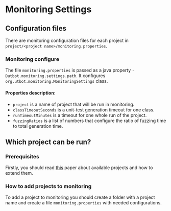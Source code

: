 # Monitoring Settings

## Configuration files

There are monitoring configuration files for each project in `project/<project name>/monitoring.properties`.

### Monitoring configure
The file `monitoring.properties` is passed as a java property `-Dutbot.monitoring.settings.path`. It configures `org.utbot.monitoring.MonitoringSettings` class.

#### Properties description:
- `project` is a name of project that will be run in monitoring.
- `classTimeoutSeconds` is a unit-test generation timeout for one class.
- `runTimeoutMinutes` is a timeout for one whole run of the project.
- `fuzzingRatios` is a list of numbers that configure the ratio of fuzzing time to total generation time.

## Which project can be run?

### Prerequisites

Firstly, you should read [this](../utbot-junit-contest/README.md) paper about available projects and how to extend them.

### How to add projects to monitoring

To add a project to monitoring you should create a folder with a project name and create a file `monitoring.properties` with needed configurations.
